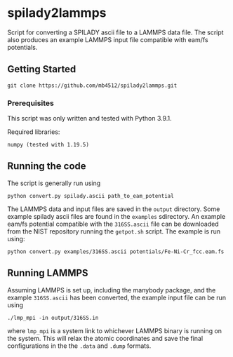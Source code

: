 # spilady2lammps

Script for converting a SPILADY ascii file to a LAMMPS data file. The script also produces an example LAMMPS input file compatible with eam/fs potentials.

## Getting Started
```
git clone https://github.com/mb4512/spilady2lammps.git
```

### Prerequisites

This script was only written and tested with Python 3.9.1.

Required libraries:
```
numpy (tested with 1.19.5)
```

## Running the code 

The script is generally run using
```
python convert.py spilady.ascii path_to_eam_potential
```

The LAMMPS data and input files are saved in the `output` directory. Some example spilady ascii files are found in the `examples` sdirectory. An example eam/fs potential compatible with the `316SS.ascii` file can be downloaded from the NIST repository running the `getpot.sh` script. The example is run using:
```
python convert.py examples/316SS.ascii potentials/Fe-Ni-Cr_fcc.eam.fs
```


## Running LAMMPS

Assuming LAMMPS is set up, including the manybody package, and the example `316SS.ascii` has been converted, the example input file can be run using
```
./lmp_mpi -in output/316SS.in
```

where `lmp_mpi` is a system link to whichever LAMMPS binary is running on the system. This will relax the atomic coordinates and save the final configurations in the the `.data` and `.dump` formats.
